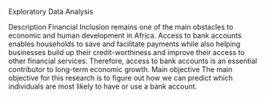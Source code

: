 Exploratory Data Analysis

Description
Financial Inclusion remains one of the main obstacles to economic and human development in Africa. Access to bank accounts enables households to save and facilitate payments while also helping businesses build up their credit-worthiness and improve their access to other financial services. Therefore, access to bank accounts is an essential contributor to long-term economic growth. 
Main objective
The main objective for this research is to figure out how we can predict which individuals are most likely to have or use a bank account.


